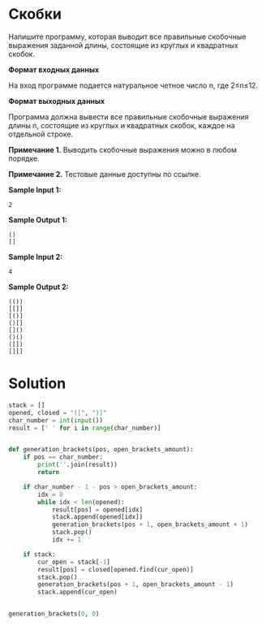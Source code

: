 # Скобки

Напишите программу, которая выводит все правильные скобочные выражения заданной длины, состоящие из круглых и квадратных
скобок.

**Формат входных данных**

На вход программе подается натуральное четное число n, где 2≤n≤12.

**Формат выходных данных**

Программа должна вывести все правильные скобочные выражения длины n, состоящие из круглых и квадратных скобок, каждое на
отдельной строке.

**Примечание 1.** Выводить скобочные выражения можно в любом порядке.

**Примечание 2.** Тестовые данные доступны по ссылке.

**Sample Input 1:**

```
2
```

**Sample Output 1:**

```
()
[]
```

**Sample Input 2:**

```
4
```

**Sample Output 2:**

```
(())
[[]]
[()]
()[]
[]()
()()
([])
[][]
```

# Solution

```python
stack = []
opened, closed = "([", ")]"
char_number = int(input())
result = [' ' for i in range(char_number)]


def generation_brackets(pos, open_brackets_amount):
    if pos == char_number:
        print(''.join(result))
        return

    if char_number - 1 - pos > open_brackets_amount:
        idx = 0
        while idx < len(opened):
            result[pos] = opened[idx]
            stack.append(opened[idx])
            generation_brackets(pos + 1, open_brackets_amount + 1)
            stack.pop()
            idx += 1

    if stack:
        cur_open = stack[-1]
        result[pos] = closed[opened.find(cur_open)]
        stack.pop()
        generation_brackets(pos + 1, open_brackets_amount - 1)
        stack.append(cur_open)


generation_brackets(0, 0)

```